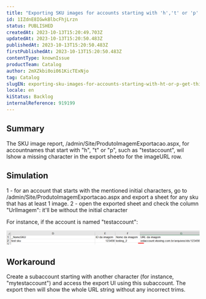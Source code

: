 ```yaml
---
title: "Exporting SKU images for accounts starting with 'h','t' or 'p' get this character cut in the 'Image URL' rows."
id: 1IZdnE8IGwkBlbcFhjLrzn
status: PUBLISHED
createdAt: 2023-10-13T15:20:49.703Z
updatedAt: 2023-10-13T15:20:50.483Z
publishedAt: 2023-10-13T15:20:50.483Z
firstPublishedAt: 2023-10-13T15:20:50.483Z
contentType: knownIssue
productTeam: Catalog
author: 2mXZkbi0oi061KicTExNjo
tag: Catalog
slugEN: exporting-sku-images-for-accounts-starting-with-ht-or-p-get-this-character-cut-in-the-image-url-rows
locale: en
kiStatus: Backlog
internalReference: 919199
---
```


## Summary


The SKU image report, /admin/Site/ProdutoImagemExportacao.aspx, for accountnames that start with "h", "t" or "p", such as "testaccount", wil lshow a missing character in the export sheeto for the imageURL row.


##

## Simulation


1 - for an account that starts with the mentioned initial characters, go to /admin/Site/ProdutoImagemExportacao.aspx and export a sheet for any sku that has at least 1 image.
2 - open the exported sheet and check the column "UrlImagem": it'll be without the initial character

For instance, if the account is named "testaccount":

 ![](https://raw.githubusercontent.com/vtexdocs/known-issues/refs/heads/main/docs/en/known-issues/Catalog/exporting-sku-images-for-accounts-starting-with-ht-or-p-get-this-character-cut-in-the-image-url-rows_1.png)


##

## Workaround


Create a subaccount starting with another character (for instance, "mytestaccount") and access the export UI using this subaccount. The export then  will show the whole URL string without any incorrect trims.





